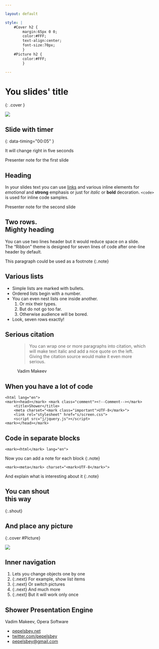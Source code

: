 ```yaml
---

layout: default

style: |
    #Cover h2 {
        margin:65px 0 0;
        color:#FFF;
        text-align:center;
        font-size:70px;
        }
    #Picture h2 {
        color:#FFF;
        }

---
```


# You slides' title
{: .cover }

![](pictures/cover.jpg)


## Slide with timer
{: data-timing="00:05" }

It will change right in five seconds

<footer>Presenter note for the first slide</footer>


## Heading

In your slides text you can use [links](http://google.com/) and various inline elements for _emotional_ and **strong** emphasis or just for <i>italic</i> or <b>bold</b> decoration. `<code>` is used for inline code samples.

<footer>Presenter note for the second slide</footer>


## Two rows.<br> Mighty heading

You can use two lines header but it would reduce space on a slide. The “Ribbon” theme is designed for seven lines of code after one-line header by default.

This paragraph could be used as a footnote
{:.note}


## Various lists

- Simple lists are marked with bullets.
- Ordered lists begin with a number.
- You can even nest lists one inside another.
    1. Or mix their types.
    2. But do not go too far.
    3. Otherwise audience will be bored.
- Look, seven rows exactly!


## Serious citation

<figure>
    <blockquote>
        <p>You can wrap one or more paragraphs into citation, which will make text italic and add a nice quote on the left. Giving the citation source would make it even more serious.</p>
    </blockquote>
    <figcaption>Vadim Makeev</figcaption>
</figure>


## When you have a lot of code

    <html lang="en">
    <mark><head></mark> <mark class="comment"><!--Comment--></mark>
        <title>Shower</title>
        <meta charset="<mark class="important">UTF-8</mark>">
        <link rel="stylesheet" href="s/screen.css">
        <script src="j/jquery.js"></script>
    <mark></head></mark>


## Code in separate blocks

    <mark><html</mark> lang="en">

Now you can add a note for each block
{:.note}

    <mark><meta</mark> charset="<mark>UTF-8</mark>">

And explain what is interesting about it
{:.note}


## You can shout<br> this way
{:.shout}


## And place any picture
{:.cover #Picture}

![](pictures/picture.jpg)


## Inner navigation

1. Lets you change objects one by one
2. {:.next} For example, show list items
3. {:.next} Or switch pictures
4. {:.next} And much more
5. {:.next} But it will work only once


## Shower Presentation Engine

Vadim Makeev, Opera Software

- [pepelsbey.net](http://pepelsbey.net)
- [twitter.com/pepelsbey](http://twitter.com/pepelsbey)
- [pepelsbey@gmail.com](mailto:pepelsbey@gmail.com)
